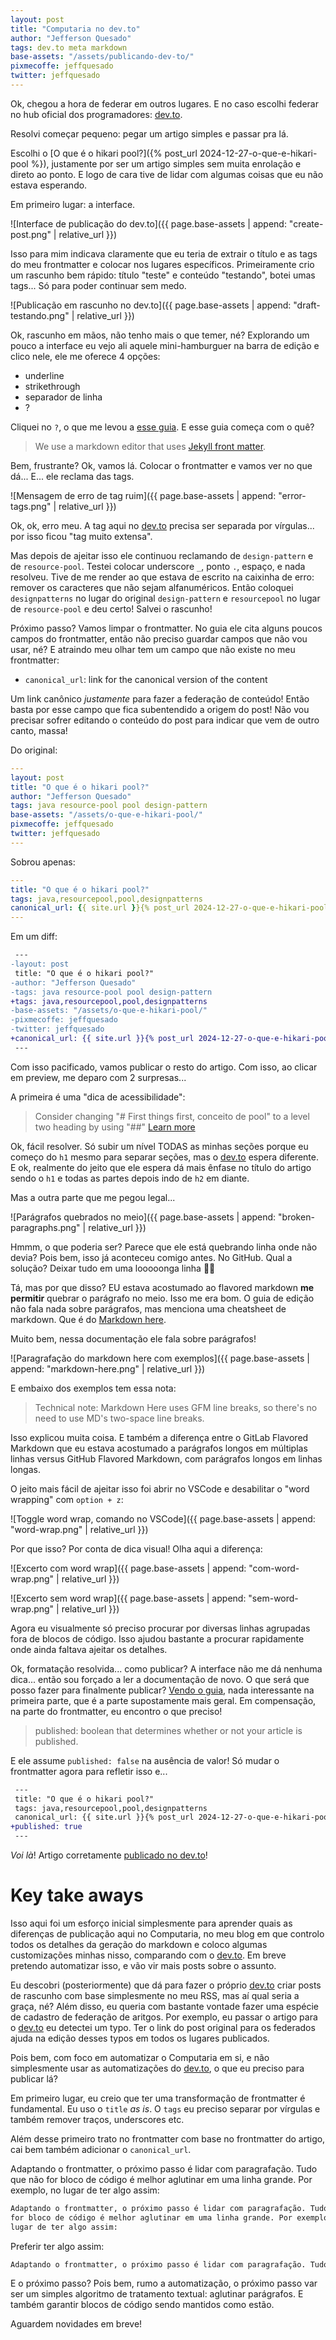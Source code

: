 ```yaml
---
layout: post
title: "Computaria no dev.to"
author: "Jefferson Quesado"
tags: dev.to meta markdown
base-assets: "/assets/publicando-dev-to/"
pixmecoffe: jeffquesado
twitter: jeffquesado
---
```


Ok, chegou a hora de federar em outros lugares. E no caso escolhi federar no
hub oficial dos programadores: [dev.to](https://dev.to).

Resolvi começar pequeno: pegar um artigo simples e passar pra lá.

Escolhi o [O que é o hikari
pool?]({% post_url 2024-12-27-o-que-e-hikari-pool %}), justamente por ser um
artigo simples sem muita enrolação e direto ao ponto. E logo de cara tive de
lidar com algumas coisas que eu não estava esperando.

Em primeiro lugar: a interface.

![Interface de publicação do dev.to]({{ page.base-assets | append: "create-post.png" | relative_url }})

Isso para mim indicava claramente que eu teria de extrair o título e as tags do
meu frontmatter e colocar nos lugares específicos. Primeiramente crio um
rascunho bem rápido: título "teste" e conteúdo "testando", botei umas tags...
Só para poder continuar sem medo.

![Publicação em rascunho no dev.to]({{ page.base-assets | append: "draft-testando.png" | relative_url }})

Ok, rascunho em mãos, não tenho mais o que temer, né? Explorando um pouco a
interface eu vejo ali aquele mini-hamburguer na barra de edição e clico nele,
ele me oferece 4 opções:

- underline 
- strikethrough
- separador de linha
- ?

Cliquei no `?`, o que me levou a [esse guia](https://dev.to/p/editor_guide). E
esse guia começa com o quê?

> We use a markdown editor that uses [Jekyll front
> matter](https://jekyllrb.com/docs/frontmatter).

Bem, frustrante? Ok, vamos lá. Colocar o frontmatter e vamos ver no que dá...
E... ele reclama das tags.

![Mensagem de erro de tag ruim]({{ page.base-assets | append: "error-tags.png" | relative_url }})

Ok, ok, erro meu. A tag aqui no [dev.to](https://dev.to) precisa ser separada
por vírgulas... por isso ficou "tag muito extensa". 

Mas depois de ajeitar isso ele continuou reclamando de `design-pattern` e de
`resource-pool`. Testei colocar underscore `_`, ponto `.`, espaço, e nada
resolveu. Tive de me render ao que estava de escrito na caixinha de erro:
remover os caracteres que não sejam alfanuméricos. Então coloquei
`designpatterns` no lugar do original `design-pattern` e `resourcepool` no
lugar de `resource-pool` e deu certo! Salvei o rascunho!

Próximo passo? Vamos limpar o frontmatter. No guia ele cita alguns poucos
campos do frontmatter, então não preciso guardar campos que não vou usar, né?
E atraindo meu olhar tem um campo que não existe no meu frontmatter:

- `canonical_url`: link for the canonical version of the content

Um link canônico _justamente_ para fazer a federação de conteúdo! Então basta
por esse campo que fica subentendido a origem do post! Não vou precisar sofrer
editando o conteúdo do post para indicar que vem de outro canto, massa!

Do original:

```yaml
---
layout: post
title: "O que é o hikari pool?"
author: "Jefferson Quesado"
tags: java resource-pool pool design-pattern
base-assets: "/assets/o-que-e-hikari-pool/"
pixmecoffe: jeffquesado
twitter: jeffquesado
---
```

Sobrou apenas:

```yaml
---
title: "O que é o hikari pool?"
tags: java,resourcepool,pool,designpatterns
canonical_url: {{ site.url }}{% post_url 2024-12-27-o-que-e-hikari-pool %}
---
```

Em um diff:

```diff
 ---
-layout: post
 title: "O que é o hikari pool?"
-author: "Jefferson Quesado"
-tags: java resource-pool pool design-pattern
+tags: java,resourcepool,pool,designpatterns
-base-assets: "/assets/o-que-e-hikari-pool/"
-pixmecoffe: jeffquesado
-twitter: jeffquesado
+canonical_url: {{ site.url }}{% post_url 2024-12-27-o-que-e-hikari-pool %}
 ---
```

Com isso pacificado, vamos publicar o resto do artigo. Com isso, ao clicar em
preview, me deparo com 2 surpresas...

A primeira é uma "dica de acessibilidade":

> Consider changing "# First things first, conceito de pool" to a level two
> heading by using "##" [Learn
> more](https://dev.to/p/editor_guide#accessible-headings)

Ok, fácil resolver. Só subir um nível TODAS as minhas seções porque eu começo
do `h1` mesmo para separar seções, mas o [dev.to](https://dev.to) espera
diferente. E ok, realmente do jeito que ele espera dá mais ênfase no título do
artigo sendo o `h1` e todas as partes depois indo de `h2` em diante.

Mas a outra parte que me pegou legal...

![Parágrafos quebrados no meio]({{ page.base-assets | append: "broken-paragraphs.png" | relative_url }})

Hmmm, o que poderia ser? Parece que ele está quebrando linha onde não devia?
Pois bem, isso já aconteceu comigo antes. No GitHub. Qual a solução? Deixar
tudo em uma looooonga linha 🤷‍♂️

Tá, mas por que disso? EU estava acostumado ao flavored markdown **me
permitir** quebrar o parágrafo no meio. Isso me era bom. O guia de edição não
fala nada sobre parágrafos, mas menciona uma cheatsheet de markdown. Que é do
[Markdown here](https://github.com/adam-p/markdown-here/wiki/Markdown-Here-Cheatsheet).

Muito bem, nessa documentação ele fala sobre parágrafos!

![Paragrafação do markdown here com exemplos]({{ page.base-assets | append: "markdown-here.png" | relative_url }})

E embaixo dos exemplos tem essa nota:

> Technical note: Markdown Here uses GFM line breaks, so there's no need to use
> MD's two-space line breaks.

Isso explicou muita coisa. E também a diferença entre o GitLab Flavored
Markdown que eu estava acostumado a parágrafos longos em múltiplas linhas
versus GitHub Flavored Markdown, com parágrafos longos em linhas longas.

O jeito mais fácil de ajeitar isso foi abrir no VSCode e desabilitar o "word
wrapping" com `option + z`:

![Toggle word wrap, comando no VSCode]({{ page.base-assets | append: "word-wrap.png" | relative_url }})

Por que isso? Por conta de dica visual! Olha aqui a diferença:

![Excerto com word wrap]({{ page.base-assets | append: "com-word-wrap.png" | relative_url }})

![Excerto sem word wrap]({{ page.base-assets | append: "sem-word-wrap.png" | relative_url }})

Agora eu visualmente só preciso procurar por diversas linhas agrupadas fora de
blocos de código. Isso ajudou bastante a procurar rapidamente onde ainda
faltava ajeitar os detalhes.

Ok, formatação resolvida... como publicar? A interface não me dá nenhuma
dica... então sou forçado a ler a documentação de novo. O que será que posso
fazer para finalmente publicar? [Vendo o guia](https://dev.to/p/editor_guide),
nada interessante na primeira parte, que é a parte supostamente mais geral. Em
compensação, na parte do frontmatter, eu encontro o que preciso!

> published: boolean that determines whether or not your article is published.

E ele assume `published: false` na ausência de valor! Só mudar o frontmatter
agora para refletir isso e...

```diff
 ---
 title: "O que é o hikari pool?"
 tags: java,resourcepool,pool,designpatterns
 canonical_url: {{ site.url }}{% post_url 2024-12-27-o-que-e-hikari-pool %}
+published: true
 ---
```

_Voi là_! Artigo corretamente [publicado no
dev.to](https://dev.to/jeffque/o-que-e-o-hikari-pool-1lin)!

# Key take aways

Isso aqui foi um esforço inicial simplesmente para aprender quais as diferenças
de publicação aqui no Computaria, no meu blog em que controlo todos os detalhes
da geração do markdown e coloco algumas customizações minhas nisso, comparando
com o [dev.to](https://dev.to). Em breve pretendo automatizar isso, e vão vir
mais posts sobre o assunto.

Eu descobri (posteriormente) que dá para fazer o próprio
[dev.to](https://dev.to) criar posts de rascunho com base simplesmente no meu
RSS, mas aí qual seria a graça, né? Além disso, eu queria com bastante vontade
fazer uma espécie de cadastro de federação de aritgos. Por exemplo, eu passar
o artigo para o [dev.to](https://dev.to) eu detectei um typo. Ter o link do
post original para os federados ajuda na edição desses typos em todos os
lugares publicados.

Pois bem, com foco em automatizar o Computaria em si, e não simplesmente usar
as automatizações do [dev.to](https://dev.to), o que eu preciso para publicar
lá?

Em primeiro lugar, eu creio que ter uma transformação de frontmatter é
fundamental. Eu uso o `title` _as is_. O `tags` eu preciso separar por
vírgulas e também remover traços, underscores etc.

Além desse primeiro trato no frontmatter com base no frontmatter do artigo, cai
bem também adicionar o `canonical_url`.

Adaptando o frontmatter, o próximo passo é lidar com paragrafação. Tudo que não
for bloco de código é melhor aglutinar em uma linha grande. Por exemplo, no
lugar de ter algo assim:

```md
Adaptando o frontmatter, o próximo passo é lidar com paragrafação. Tudo que não
for bloco de código é melhor aglutinar em uma linha grande. Por exemplo, no
lugar de ter algo assim:
```

Preferir ter algo assim:

```md
Adaptando o frontmatter, o próximo passo é lidar com paragrafação. Tudo que não for bloco de código é melhor aglutinar em uma linha grande. Por exemplo, no lugar de ter algo assim:
```

E o próximo passo? Pois bem, rumo a automatização, o próximo passo var ser um
simples algoritmo de tratamento textual: aglutinar parágrafos. E também
garantir blocos de código sendo mantidos como estão.

Aguardem novidades em breve!